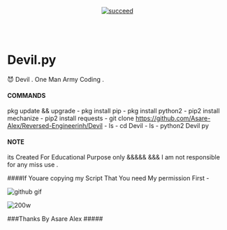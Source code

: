 <p align="center">
<a href="#"><img title="succeed" src="https://img.shields.io/badge/deobfuscating-succeed-green?colorB=%23017e40&style=for-the-badge"></a>
</p>

<br/><br/>
# Devil.py
😈 Devil .
One Man Army Coding .


#### COMMANDS #####
pkg update && upgrade - pkg install pip - pkg install python2 - pip2 install mechanize - pip2 install requests - git clone https://github.com/Asare-Alex/Reversed-Engineerinh/Devil - ls - cd Devil - ls - python2 Devil py 

#### NOTE ###
its Created For Educational Purpose only &&&&&
&&& I am not responsible for any miss use .

####If Youare copying my Script That You need My permission First -


![github gif](https://user-images.githubusercontent.com/69212320/91562888-5d99ab80-e957-11ea-9157-1496377ee182.gif)


![200w](https://user-images.githubusercontent.com/69212320/91599508-e9273280-e97f-11ea-8589-ca94b94ea335.gif)


###Thanks By Asare Alex #####


